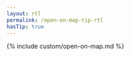 ```yaml
---
layout: rtl
permalink: /open-on-map-tip-rtl
hasTip: true
---
```


{% include custom/open-on-map.md %}